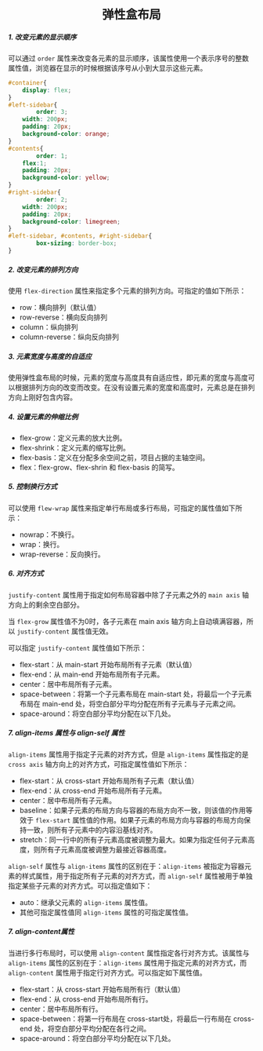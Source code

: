 <center><font size="5"><b>弹性盒布局</b></font></center>

##### 1. 改变元素的显示顺序

可以通过 `order` 属性来改变各元素的显示顺序，该属性使用一个表示序号的整数属性值，浏览器在显示的时候根据该序号从小到大显示这些元素。

```css
#container{
	display: flex;
}
#left-sidebar{
        order: 3;
	width: 200px;
	padding: 20px;
	background-color: orange;
}
#contents{
        order: 1;   
	flex:1;
	padding: 20px;
	background-color: yellow;
}
#right-sidebar{
        order: 2;
	width: 200px;
	padding: 20px;
	background-color: limegreen;
}
#left-sidebar, #contents, #right-sidebar{
        box-sizing: border-box;
}
```

##### 2. 改变元素的排列方向

使用 `flex-direction`  属性来指定多个元素的排列方向。可指定的值如下所示：

+ row：横向排列（默认值）
+ row-reverse：横向反向排列
+ column：纵向排列
+ column-reverse：纵向反向排列

##### 3. 元素宽度与高度的自适应

使用弹性盒布局的时候，元素的宽度与高度具有自适应性，即元素的宽度与高度可以根据排列方向的改变而改变。在没有设置元素的宽度和高度时，元素总是在排列方向上刚好包含内容。

##### 4. 设置元素的伸缩比例

+ flex-grow：定义元素的放大比例。
+ flex-shrink：定义元素的缩写比例。
+ flex-basis：定义在分配多余空间之前，项目占据的主轴空间。
+ flex：flex-grow、flex-shrin 和 flex-basis 的简写。

##### 5. 控制换行方式

可以使用 `flew-wrap` 属性来指定单行布局或多行布局，可指定的属性值如下所示：

+ nowrap：不换行。
+ wrap：换行。
+ wrap-reverse：反向换行。

##### 6. 对齐方式

`justify-content` 属性用于指定如何布局容器中除了子元素之外的 `main axis` 轴方向上的剩余空白部分。

当 `flex-grow` 属性值不为0时，各子元素在 main axis 轴方向上自动填满容器，所以 `justify-content` 属性值无效。

可以指定 `justify-content` 属性值如下所示：

+ flex-start：从 main-start 开始布局所有子元素（默认值）
+ flex-end：从 main-end 开始布局所有子元素。
+ center：居中布局所有子元素。
+ space-between：将第一个子元素布局在 main-start 处，将最后一个子元素布局在 main-end 处，将空白部分平均分配在所有子元素与子元素之间。
+ space-around：将空白部分平均分配在以下几处。

##### 7. align-items 属性与 align-self 属性

`align-items` 属性用于指定子元素的对齐方式，但是 `align-items` 属性指定的是 `cross axis` 轴方向上的对齐方式，可指定属性值如下所示：

+ flex-start：从 cross-start 开始布局所有子元素（默认值）
+ flex-end：从 cross-end 开始布局所有子元素。
+ center：居中布局所有子元素。
+ baseline：如果子元素的布局方向与容器的布局方向不一致，则该值的作用等效于 `flex-start` 属性值的作用。如果子元素的布局方向与容器的布局方向保持一致，则所有子元素中的内容沿基线对齐。
+ stretch：同一行中的所有子元素高度被调整为最大。如果为指定任何子元素高度，则所有子元素高度被调整为最接近容器高度。

`align-self` 属性与 `align-items` 属性的区别在于：`align-items` 被指定为容器元素的样式属性，用于指定所有子元素的对齐方式，而 `align-self` 属性被用于单独指定某些子元素的对齐方式。可以指定值如下：

+ auto：继承父元素的 `align-items` 属性值。
+ 其他可指定属性值同 `align-items` 属性的可指定属性值。

##### 7. align-content属性

当进行多行布局时，可以使用 `align-content` 属性指定各行对齐方式。该属性与 `align-items` 属性的区别在于：`align-items` 属性用于指定元素的对齐方式，而 `align-content` 属性用于指定行对齐方式。可以指定如下属性值。

+ flex-start：从 cross-start 开始布局所有行（默认值）
+ flex-end：从 cross-end 开始布局所有行。
+ center：居中布局所有行。
+ space-between：将第一行布局在 cross-start处，将最后一行布局在 cross-end 处，将空白部分平均分配在各行之间。
+ space-around：将空白部分平均分配在以下几处。